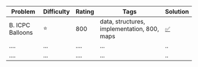 | Problem      |  Difficulty | Rating |Tags| Solution |
|-------------|------|--------|------------|------------------|
|B. ICPC Balloons|:star:| 800| data, structures, implementation, 800, maps | [:white_check_mark:](https://github.com/LuizIgnacio2002/codeforces-solutions/blob/main/B/B.%20ICPC%20Balloons.cpp)|
| ....      | ...  | ....      | ...    |..           |
| ....      | ...  | ....      | ...    |..           |
